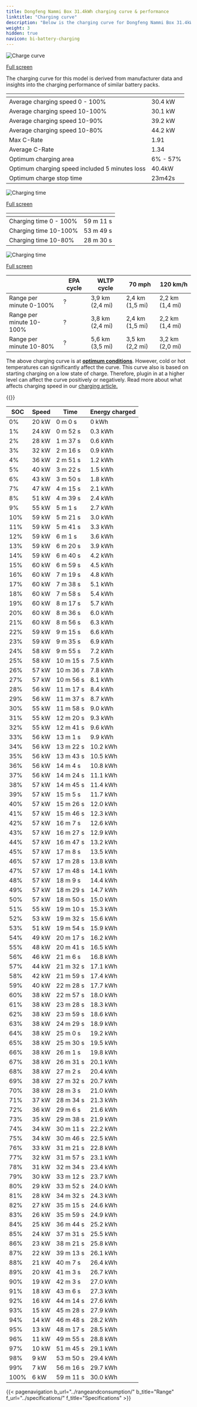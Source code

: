 ```yaml
---
title: Dongfeng Nammi Box 31.4kWh charging curve & performance
linktitle: "Charging curve"
description: "Below is the charging curve for Dongfeng Nammi Box 31.4kWh, illustrating the charging speed at various battery levels. Additionally, graphs for range and time provide comprehensive details on charging performance."
weight: 3
hidden: true
navicon: bi-battery-charging
---
```

<!-- markdownlint-disable MD033 -->
<!-- markdownlint-disable MD010 -->
<img src="/images/nb-NO/models/dongfeng/nammi_box/nammi_box_31.4kwh/chargingcurve.svg" alt="Charge curve" class="img-fluid">

[Full screen](/images/nb-NO/models/dongfeng/nammi_box/nammi_box_31.4kwh/chargingcurve.svg)


<div class="alert alert-primary" role="alert">
The charging curve for this model is derived from manufacturer data and insights into the charging performance of similar battery packs.
</div>
<div class="table-responsive">
<table class="table table-striped border">
	<thead>
		<tr>
			<th>
			</th>
			<th>
			</th>
		</tr>
	</thead>
	<tbody>
		<tr>
			<td>
				Average charging speed 0 - 100%
			</td>
			<td>
				30.4 kW
			</td>
		</tr>
		<tr>
			<td>
				Average charging speed 10-100%
			</td>
			<td>
				30.1 kW
			</td>
		</tr>
		<tr>
			<td>
				Average charging speed 10-90%
			</td>
			<td>
				39.2 kW
			</td>
		</tr>
		<tr>
			<td>
				Average charging speed 10-80%
			</td>
			<td>
				44.2 kW
			</td>
		</tr>
		<tr>
			<td>
				Max C-Rate
			</td>
			<td>
				1.91
			</td>
		</tr>
		<tr>
			<td>
				Average C-Rate
			</td>
			<td>
				1.34
			</td>
		</tr>
		<tr>
			<td>
				Optimum charging area
			</td>
			<td>
				6% - 57%
			</td>
		</tr>
		<tr>
			<td>
				Optimum charging speed included 5 minutes loss
			</td>
			<td>
				40.4kW
			</td>
		</tr>
		<tr>
			<td>
				Optimum charge stop time
			</td>
			<td>
				23m42s
			</td>
		</tr>
	</tbody>
</table>
</div>
<img src="/images/nb-NO/models/dongfeng/nammi_box/nammi_box_31.4kwh/chargingtime.svg" alt="Charging time" class="img-fluid">

[Full screen](/images/nb-NO/models/dongfeng/nammi_box/nammi_box_31.4kwh/chargingtime.svg)
<div class="table-responsive">
<table class="table table-striped border">
	<thead>
		<tr>
			<th>
			</th>
			<th>
			</th>
		</tr>
	</thead>
	<tbody>
		<tr>
			<td>
				Charging time 0 - 100%
			</td>
			<td>
				 59 m 11 s
			</td>
		</tr>
		<tr>
			<td>
				Charging time 10-100%
			</td>
			<td>
				 53 m 49 s
			</td>
		</tr>
		<tr>
			<td>
				Charging time 10-80%
			</td>
			<td>
				 28 m 30 s
			</td>
		</tr>
	</tbody>
</table>
</div>
<img src="/images/nb-NO/models/dongfeng/nammi_box/nammi_box_31.4kwh/chargerangespeed.svg" alt="Charging time" class="img-fluid">

[Full screen](/images/nb-NO/models/dongfeng/nammi_box/nammi_box_31.4kwh/chargerangespeed.svg)
<div class="table-responsive">
<table class="table table-striped border">
	<thead>
		<tr>
			<th>
			</th>
			<th>
				EPA cycle
			</th>
			<th>
				WLTP cycle
			</th>
			<th>
				70 mph
			</th>
			<th>
				120 km/h
			</th>
		</tr>
	</thead>
	<tbody>
		<tr>
			<td>
				Range per minute 0-100%
			</td>
			<td>
				?
			</td>
			<td>
				3,9 km (2,4 mi)
			</td>
			<td>
				2,4 km (1,5 mi)
			</td>
			<td>
				2,2 km (1,4 mi)
			</td>
		</tr>
		<tr>
			<td>
				Range per minute 10-100%
			</td>
			<td>
				?
			</td>
			<td>
				3,8 km (2,4 mi)
			</td>
			<td>
				2,4 km (1,5 mi)
			</td>
			<td>
				2,2 km (1,4 mi)
			</td>
		</tr>
		<tr>
			<td>
				Range per minute 10-80%
			</td>
			<td>
				?
			</td>
			<td>
				5,6 km (3,5 mi)
			</td>
			<td>
				3,5 km (2,2 mi)
			</td>
			<td>
				3,2 km (2,0 mi)
			</td>
		</tr>
	</tbody>
</table>
</div>


The above charging curve is at **[optimum conditions](../../../../../technology/battery/charging/#temperature)**. However, cold or hot temperatures can significantly affect the curve. This curve also is based on starting charging on a low state of charge. Therefore, plugin in at a higher level can affect the curve positively or negatively. Read more about what affects charging speed in our [charging article.](../../../../../technology/battery/charging/)


{{<evkxdisplayaddarticle />}}
<div class="table-responsive">
<table class="table table-striped border">
	<thead>
		<tr>
			<th>
				SOC
			</th>
			<th>
				Speed
			</th>
			<th>
				Time
			</th>
			<th>
				Energy charged
			</th>
		</tr>
	</thead>
	<tbody>
		<tr>
			<td>
				0%
			</td>
			<td>
				20 kW
			</td>
			<td>
				 0 m 0 s
			</td>
			<td>
				0 kWh
			</td>
		</tr>
		<tr>
			<td>
				1%
			</td>
			<td>
				24 kW
			</td>
			<td>
				 0 m 52 s
			</td>
			<td>
				0.3 kWh
			</td>
		</tr>
		<tr>
			<td>
				2%
			</td>
			<td>
				28 kW
			</td>
			<td>
				 1 m 37 s
			</td>
			<td>
				0.6 kWh
			</td>
		</tr>
		<tr>
			<td>
				3%
			</td>
			<td>
				32 kW
			</td>
			<td>
				 2 m 16 s
			</td>
			<td>
				0.9 kWh
			</td>
		</tr>
		<tr>
			<td>
				4%
			</td>
			<td>
				36 kW
			</td>
			<td>
				 2 m 51 s
			</td>
			<td>
				1.2 kWh
			</td>
		</tr>
		<tr>
			<td>
				5%
			</td>
			<td>
				40 kW
			</td>
			<td>
				 3 m 22 s
			</td>
			<td>
				1.5 kWh
			</td>
		</tr>
		<tr>
			<td>
				6%
			</td>
			<td>
				43 kW
			</td>
			<td>
				 3 m 50 s
			</td>
			<td>
				1.8 kWh
			</td>
		</tr>
		<tr>
			<td>
				7%
			</td>
			<td>
				47 kW
			</td>
			<td>
				 4 m 15 s
			</td>
			<td>
				2.1 kWh
			</td>
		</tr>
		<tr>
			<td>
				8%
			</td>
			<td>
				51 kW
			</td>
			<td>
				 4 m 39 s
			</td>
			<td>
				2.4 kWh
			</td>
		</tr>
		<tr>
			<td>
				9%
			</td>
			<td>
				55 kW
			</td>
			<td>
				 5 m 1 s
			</td>
			<td>
				2.7 kWh
			</td>
		</tr>
		<tr>
			<td>
				10%
			</td>
			<td>
				59 kW
			</td>
			<td>
				 5 m 21 s
			</td>
			<td>
				3.0 kWh
			</td>
		</tr>
		<tr>
			<td>
				11%
			</td>
			<td>
				59 kW
			</td>
			<td>
				 5 m 41 s
			</td>
			<td>
				3.3 kWh
			</td>
		</tr>
		<tr>
			<td>
				12%
			</td>
			<td>
				59 kW
			</td>
			<td>
				 6 m 1 s
			</td>
			<td>
				3.6 kWh
			</td>
		</tr>
		<tr>
			<td>
				13%
			</td>
			<td>
				59 kW
			</td>
			<td>
				 6 m 20 s
			</td>
			<td>
				3.9 kWh
			</td>
		</tr>
		<tr>
			<td>
				14%
			</td>
			<td>
				59 kW
			</td>
			<td>
				 6 m 40 s
			</td>
			<td>
				4.2 kWh
			</td>
		</tr>
		<tr>
			<td>
				15%
			</td>
			<td>
				60 kW
			</td>
			<td>
				 6 m 59 s
			</td>
			<td>
				4.5 kWh
			</td>
		</tr>
		<tr>
			<td>
				16%
			</td>
			<td>
				60 kW
			</td>
			<td>
				 7 m 19 s
			</td>
			<td>
				4.8 kWh
			</td>
		</tr>
		<tr>
			<td>
				17%
			</td>
			<td>
				60 kW
			</td>
			<td>
				 7 m 38 s
			</td>
			<td>
				5.1 kWh
			</td>
		</tr>
		<tr>
			<td>
				18%
			</td>
			<td>
				60 kW
			</td>
			<td>
				 7 m 58 s
			</td>
			<td>
				5.4 kWh
			</td>
		</tr>
		<tr>
			<td>
				19%
			</td>
			<td>
				60 kW
			</td>
			<td>
				 8 m 17 s
			</td>
			<td>
				5.7 kWh
			</td>
		</tr>
		<tr>
			<td>
				20%
			</td>
			<td>
				60 kW
			</td>
			<td>
				 8 m 36 s
			</td>
			<td>
				6.0 kWh
			</td>
		</tr>
		<tr>
			<td>
				21%
			</td>
			<td>
				60 kW
			</td>
			<td>
				 8 m 56 s
			</td>
			<td>
				6.3 kWh
			</td>
		</tr>
		<tr>
			<td>
				22%
			</td>
			<td>
				59 kW
			</td>
			<td>
				 9 m 15 s
			</td>
			<td>
				6.6 kWh
			</td>
		</tr>
		<tr>
			<td>
				23%
			</td>
			<td>
				59 kW
			</td>
			<td>
				 9 m 35 s
			</td>
			<td>
				6.9 kWh
			</td>
		</tr>
		<tr>
			<td>
				24%
			</td>
			<td>
				58 kW
			</td>
			<td>
				 9 m 55 s
			</td>
			<td>
				7.2 kWh
			</td>
		</tr>
		<tr>
			<td>
				25%
			</td>
			<td>
				58 kW
			</td>
			<td>
				 10 m 15 s
			</td>
			<td>
				7.5 kWh
			</td>
		</tr>
		<tr>
			<td>
				26%
			</td>
			<td>
				57 kW
			</td>
			<td>
				 10 m 36 s
			</td>
			<td>
				7.8 kWh
			</td>
		</tr>
		<tr>
			<td>
				27%
			</td>
			<td>
				57 kW
			</td>
			<td>
				 10 m 56 s
			</td>
			<td>
				8.1 kWh
			</td>
		</tr>
		<tr>
			<td>
				28%
			</td>
			<td>
				56 kW
			</td>
			<td>
				 11 m 17 s
			</td>
			<td>
				8.4 kWh
			</td>
		</tr>
		<tr>
			<td>
				29%
			</td>
			<td>
				56 kW
			</td>
			<td>
				 11 m 37 s
			</td>
			<td>
				8.7 kWh
			</td>
		</tr>
		<tr>
			<td>
				30%
			</td>
			<td>
				55 kW
			</td>
			<td>
				 11 m 58 s
			</td>
			<td>
				9.0 kWh
			</td>
		</tr>
		<tr>
			<td>
				31%
			</td>
			<td>
				55 kW
			</td>
			<td>
				 12 m 20 s
			</td>
			<td>
				9.3 kWh
			</td>
		</tr>
		<tr>
			<td>
				32%
			</td>
			<td>
				55 kW
			</td>
			<td>
				 12 m 41 s
			</td>
			<td>
				9.6 kWh
			</td>
		</tr>
		<tr>
			<td>
				33%
			</td>
			<td>
				56 kW
			</td>
			<td>
				 13 m 1 s
			</td>
			<td>
				9.9 kWh
			</td>
		</tr>
		<tr>
			<td>
				34%
			</td>
			<td>
				56 kW
			</td>
			<td>
				 13 m 22 s
			</td>
			<td>
				10.2 kWh
			</td>
		</tr>
		<tr>
			<td>
				35%
			</td>
			<td>
				56 kW
			</td>
			<td>
				 13 m 43 s
			</td>
			<td>
				10.5 kWh
			</td>
		</tr>
		<tr>
			<td>
				36%
			</td>
			<td>
				56 kW
			</td>
			<td>
				 14 m 4 s
			</td>
			<td>
				10.8 kWh
			</td>
		</tr>
		<tr>
			<td>
				37%
			</td>
			<td>
				56 kW
			</td>
			<td>
				 14 m 24 s
			</td>
			<td>
				11.1 kWh
			</td>
		</tr>
		<tr>
			<td>
				38%
			</td>
			<td>
				57 kW
			</td>
			<td>
				 14 m 45 s
			</td>
			<td>
				11.4 kWh
			</td>
		</tr>
		<tr>
			<td>
				39%
			</td>
			<td>
				57 kW
			</td>
			<td>
				 15 m 5 s
			</td>
			<td>
				11.7 kWh
			</td>
		</tr>
		<tr>
			<td>
				40%
			</td>
			<td>
				57 kW
			</td>
			<td>
				 15 m 26 s
			</td>
			<td>
				12.0 kWh
			</td>
		</tr>
		<tr>
			<td>
				41%
			</td>
			<td>
				57 kW
			</td>
			<td>
				 15 m 46 s
			</td>
			<td>
				12.3 kWh
			</td>
		</tr>
		<tr>
			<td>
				42%
			</td>
			<td>
				57 kW
			</td>
			<td>
				 16 m 7 s
			</td>
			<td>
				12.6 kWh
			</td>
		</tr>
		<tr>
			<td>
				43%
			</td>
			<td>
				57 kW
			</td>
			<td>
				 16 m 27 s
			</td>
			<td>
				12.9 kWh
			</td>
		</tr>
		<tr>
			<td>
				44%
			</td>
			<td>
				57 kW
			</td>
			<td>
				 16 m 47 s
			</td>
			<td>
				13.2 kWh
			</td>
		</tr>
		<tr>
			<td>
				45%
			</td>
			<td>
				57 kW
			</td>
			<td>
				 17 m 8 s
			</td>
			<td>
				13.5 kWh
			</td>
		</tr>
		<tr>
			<td>
				46%
			</td>
			<td>
				57 kW
			</td>
			<td>
				 17 m 28 s
			</td>
			<td>
				13.8 kWh
			</td>
		</tr>
		<tr>
			<td>
				47%
			</td>
			<td>
				57 kW
			</td>
			<td>
				 17 m 48 s
			</td>
			<td>
				14.1 kWh
			</td>
		</tr>
		<tr>
			<td>
				48%
			</td>
			<td>
				57 kW
			</td>
			<td>
				 18 m 9 s
			</td>
			<td>
				14.4 kWh
			</td>
		</tr>
		<tr>
			<td>
				49%
			</td>
			<td>
				57 kW
			</td>
			<td>
				 18 m 29 s
			</td>
			<td>
				14.7 kWh
			</td>
		</tr>
		<tr>
			<td>
				50%
			</td>
			<td>
				57 kW
			</td>
			<td>
				 18 m 50 s
			</td>
			<td>
				15.0 kWh
			</td>
		</tr>
		<tr>
			<td>
				51%
			</td>
			<td>
				55 kW
			</td>
			<td>
				 19 m 10 s
			</td>
			<td>
				15.3 kWh
			</td>
		</tr>
		<tr>
			<td>
				52%
			</td>
			<td>
				53 kW
			</td>
			<td>
				 19 m 32 s
			</td>
			<td>
				15.6 kWh
			</td>
		</tr>
		<tr>
			<td>
				53%
			</td>
			<td>
				51 kW
			</td>
			<td>
				 19 m 54 s
			</td>
			<td>
				15.9 kWh
			</td>
		</tr>
		<tr>
			<td>
				54%
			</td>
			<td>
				49 kW
			</td>
			<td>
				 20 m 17 s
			</td>
			<td>
				16.2 kWh
			</td>
		</tr>
		<tr>
			<td>
				55%
			</td>
			<td>
				48 kW
			</td>
			<td>
				 20 m 41 s
			</td>
			<td>
				16.5 kWh
			</td>
		</tr>
		<tr>
			<td>
				56%
			</td>
			<td>
				46 kW
			</td>
			<td>
				 21 m 6 s
			</td>
			<td>
				16.8 kWh
			</td>
		</tr>
		<tr>
			<td>
				57%
			</td>
			<td>
				44 kW
			</td>
			<td>
				 21 m 32 s
			</td>
			<td>
				17.1 kWh
			</td>
		</tr>
		<tr>
			<td>
				58%
			</td>
			<td>
				42 kW
			</td>
			<td>
				 21 m 59 s
			</td>
			<td>
				17.4 kWh
			</td>
		</tr>
		<tr>
			<td>
				59%
			</td>
			<td>
				40 kW
			</td>
			<td>
				 22 m 28 s
			</td>
			<td>
				17.7 kWh
			</td>
		</tr>
		<tr>
			<td>
				60%
			</td>
			<td>
				38 kW
			</td>
			<td>
				 22 m 57 s
			</td>
			<td>
				18.0 kWh
			</td>
		</tr>
		<tr>
			<td>
				61%
			</td>
			<td>
				38 kW
			</td>
			<td>
				 23 m 28 s
			</td>
			<td>
				18.3 kWh
			</td>
		</tr>
		<tr>
			<td>
				62%
			</td>
			<td>
				38 kW
			</td>
			<td>
				 23 m 59 s
			</td>
			<td>
				18.6 kWh
			</td>
		</tr>
		<tr>
			<td>
				63%
			</td>
			<td>
				38 kW
			</td>
			<td>
				 24 m 29 s
			</td>
			<td>
				18.9 kWh
			</td>
		</tr>
		<tr>
			<td>
				64%
			</td>
			<td>
				38 kW
			</td>
			<td>
				 25 m 0 s
			</td>
			<td>
				19.2 kWh
			</td>
		</tr>
		<tr>
			<td>
				65%
			</td>
			<td>
				38 kW
			</td>
			<td>
				 25 m 30 s
			</td>
			<td>
				19.5 kWh
			</td>
		</tr>
		<tr>
			<td>
				66%
			</td>
			<td>
				38 kW
			</td>
			<td>
				 26 m 1 s
			</td>
			<td>
				19.8 kWh
			</td>
		</tr>
		<tr>
			<td>
				67%
			</td>
			<td>
				38 kW
			</td>
			<td>
				 26 m 31 s
			</td>
			<td>
				20.1 kWh
			</td>
		</tr>
		<tr>
			<td>
				68%
			</td>
			<td>
				38 kW
			</td>
			<td>
				 27 m 2 s
			</td>
			<td>
				20.4 kWh
			</td>
		</tr>
		<tr>
			<td>
				69%
			</td>
			<td>
				38 kW
			</td>
			<td>
				 27 m 32 s
			</td>
			<td>
				20.7 kWh
			</td>
		</tr>
		<tr>
			<td>
				70%
			</td>
			<td>
				38 kW
			</td>
			<td>
				 28 m 3 s
			</td>
			<td>
				21.0 kWh
			</td>
		</tr>
		<tr>
			<td>
				71%
			</td>
			<td>
				37 kW
			</td>
			<td>
				 28 m 34 s
			</td>
			<td>
				21.3 kWh
			</td>
		</tr>
		<tr>
			<td>
				72%
			</td>
			<td>
				36 kW
			</td>
			<td>
				 29 m 6 s
			</td>
			<td>
				21.6 kWh
			</td>
		</tr>
		<tr>
			<td>
				73%
			</td>
			<td>
				35 kW
			</td>
			<td>
				 29 m 38 s
			</td>
			<td>
				21.9 kWh
			</td>
		</tr>
		<tr>
			<td>
				74%
			</td>
			<td>
				34 kW
			</td>
			<td>
				 30 m 11 s
			</td>
			<td>
				22.2 kWh
			</td>
		</tr>
		<tr>
			<td>
				75%
			</td>
			<td>
				34 kW
			</td>
			<td>
				 30 m 46 s
			</td>
			<td>
				22.5 kWh
			</td>
		</tr>
		<tr>
			<td>
				76%
			</td>
			<td>
				33 kW
			</td>
			<td>
				 31 m 21 s
			</td>
			<td>
				22.8 kWh
			</td>
		</tr>
		<tr>
			<td>
				77%
			</td>
			<td>
				32 kW
			</td>
			<td>
				 31 m 57 s
			</td>
			<td>
				23.1 kWh
			</td>
		</tr>
		<tr>
			<td>
				78%
			</td>
			<td>
				31 kW
			</td>
			<td>
				 32 m 34 s
			</td>
			<td>
				23.4 kWh
			</td>
		</tr>
		<tr>
			<td>
				79%
			</td>
			<td>
				30 kW
			</td>
			<td>
				 33 m 12 s
			</td>
			<td>
				23.7 kWh
			</td>
		</tr>
		<tr>
			<td>
				80%
			</td>
			<td>
				29 kW
			</td>
			<td>
				 33 m 52 s
			</td>
			<td>
				24.0 kWh
			</td>
		</tr>
		<tr>
			<td>
				81%
			</td>
			<td>
				28 kW
			</td>
			<td>
				 34 m 32 s
			</td>
			<td>
				24.3 kWh
			</td>
		</tr>
		<tr>
			<td>
				82%
			</td>
			<td>
				27 kW
			</td>
			<td>
				 35 m 15 s
			</td>
			<td>
				24.6 kWh
			</td>
		</tr>
		<tr>
			<td>
				83%
			</td>
			<td>
				26 kW
			</td>
			<td>
				 35 m 59 s
			</td>
			<td>
				24.9 kWh
			</td>
		</tr>
		<tr>
			<td>
				84%
			</td>
			<td>
				25 kW
			</td>
			<td>
				 36 m 44 s
			</td>
			<td>
				25.2 kWh
			</td>
		</tr>
		<tr>
			<td>
				85%
			</td>
			<td>
				24 kW
			</td>
			<td>
				 37 m 31 s
			</td>
			<td>
				25.5 kWh
			</td>
		</tr>
		<tr>
			<td>
				86%
			</td>
			<td>
				23 kW
			</td>
			<td>
				 38 m 21 s
			</td>
			<td>
				25.8 kWh
			</td>
		</tr>
		<tr>
			<td>
				87%
			</td>
			<td>
				22 kW
			</td>
			<td>
				 39 m 13 s
			</td>
			<td>
				26.1 kWh
			</td>
		</tr>
		<tr>
			<td>
				88%
			</td>
			<td>
				21 kW
			</td>
			<td>
				 40 m 7 s
			</td>
			<td>
				26.4 kWh
			</td>
		</tr>
		<tr>
			<td>
				89%
			</td>
			<td>
				20 kW
			</td>
			<td>
				 41 m 3 s
			</td>
			<td>
				26.7 kWh
			</td>
		</tr>
		<tr>
			<td>
				90%
			</td>
			<td>
				19 kW
			</td>
			<td>
				 42 m 3 s
			</td>
			<td>
				27.0 kWh
			</td>
		</tr>
		<tr>
			<td>
				91%
			</td>
			<td>
				18 kW
			</td>
			<td>
				 43 m 6 s
			</td>
			<td>
				27.3 kWh
			</td>
		</tr>
		<tr>
			<td>
				92%
			</td>
			<td>
				16 kW
			</td>
			<td>
				 44 m 14 s
			</td>
			<td>
				27.6 kWh
			</td>
		</tr>
		<tr>
			<td>
				93%
			</td>
			<td>
				15 kW
			</td>
			<td>
				 45 m 28 s
			</td>
			<td>
				27.9 kWh
			</td>
		</tr>
		<tr>
			<td>
				94%
			</td>
			<td>
				14 kW
			</td>
			<td>
				 46 m 48 s
			</td>
			<td>
				28.2 kWh
			</td>
		</tr>
		<tr>
			<td>
				95%
			</td>
			<td>
				13 kW
			</td>
			<td>
				 48 m 17 s
			</td>
			<td>
				28.5 kWh
			</td>
		</tr>
		<tr>
			<td>
				96%
			</td>
			<td>
				11 kW
			</td>
			<td>
				 49 m 55 s
			</td>
			<td>
				28.8 kWh
			</td>
		</tr>
		<tr>
			<td>
				97%
			</td>
			<td>
				10 kW
			</td>
			<td>
				 51 m 45 s
			</td>
			<td>
				29.1 kWh
			</td>
		</tr>
		<tr>
			<td>
				98%
			</td>
			<td>
				9 kW
			</td>
			<td>
				 53 m 50 s
			</td>
			<td>
				29.4 kWh
			</td>
		</tr>
		<tr>
			<td>
				99%
			</td>
			<td>
				7 kW
			</td>
			<td>
				 56 m 16 s
			</td>
			<td>
				29.7 kWh
			</td>
		</tr>
		<tr>
			<td>
				100%
			</td>
			<td>
				6 kW
			</td>
			<td>
				 59 m 11 s
			</td>
			<td>
				30.0 kWh
			</td>
		</tr>
	</tbody>
</table>
</div>


{{< pagenavigation b_url="../rangeandconsumption/" b_title="Range" f_url="../specifications/" f_title="Specifications" >}}

